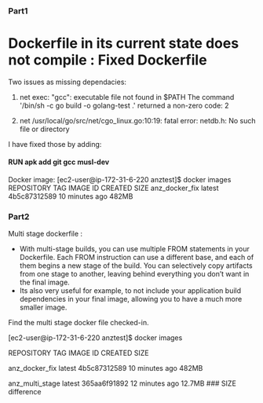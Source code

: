 ### Part1

Dockerfile in its current state does not compile : Fixed Dockerfile
===================================================================

Two issues as missing dependacies:

1.  net
exec: "gcc": executable file not found in $PATH
The command '/bin/sh -c go build -o golang-test  .' returned a non-zero code: 2

2.  net
/usr/local/go/src/net/cgo_linux.go:10:19: fatal error: netdb.h: No such file or directory

I have fixed those by adding:

#### RUN apk add git gcc musl-dev

Docker image:
[ec2-user@ip-172-31-6-220 anztest]$ docker images
REPOSITORY                  TAG                 IMAGE ID            CREATED             SIZE
anz_docker_fix              latest              4b5c87312589        10 minutes ago      482MB


### Part2 

Multi stage dockerfile :

- With multi-stage builds, you can use multiple FROM statements in your Dockerfile. Each FROM instruction can use a different base, and each of them begins a new stage of the build. You can selectively copy artifacts from one stage to another, leaving behind everything you don’t want in the final image.
- Its also very useful for example, to not include your application build dependencies in your final image, allowing you to have a much more smaller image.

Find the multi stage docker file checked-in. 

[ec2-user@ip-172-31-6-220 anztest]$ docker images

REPOSITORY                  TAG                 IMAGE ID            CREATED             SIZE

anz_docker_fix              latest              4b5c87312589        10 minutes ago      482MB

anz_multi_stage             latest              365aa6f91892        12 minutes ago      12.7MB  ### SIZE difference 
